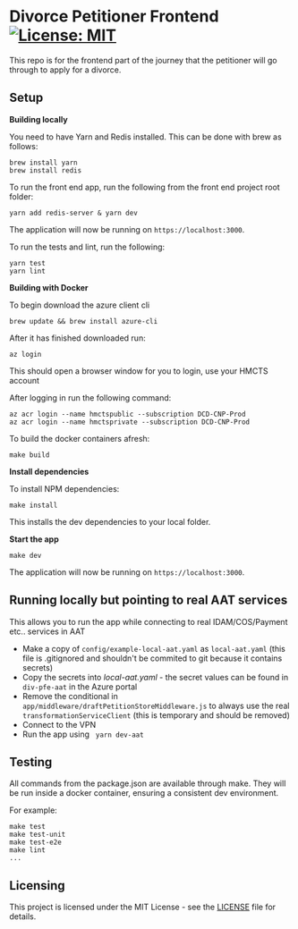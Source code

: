 # Divorce Petitioner Frontend [![License: MIT](https://img.shields.io/badge/License-MIT-yellow.svg)](https://opensource.org/licenses/MIT)

This repo is for the frontend part of the journey that the petitioner will go through to apply for a divorce.

## Setup

**Building locally**

You need to have Yarn and Redis installed. This can be done with brew as follows:

```
brew install yarn
brew install redis
```

To run the front end app, run the following from the front end project root folder:

```
yarn add redis-server & yarn dev
```

The application will now be running on ```https://localhost:3000```.

To run the tests and lint, run the following:
```
yarn test
yarn lint
```



**Building with Docker**

To begin download the azure client cli

```
brew update && brew install azure-cli
```

After it has finished downloaded run:
```
az login
```

This should open a browser window for you to login, use your HMCTS account

After logging in run the following command:

```
az acr login --name hmctspublic --subscription DCD-CNP-Prod
az acr login --name hmctsprivate --subscription DCD-CNP-Prod
```


To build the docker containers afresh:

```
make build
```


**Install dependencies**

To install NPM dependencies:

```
make install
```

This installs the dev dependencies to your local folder.

**Start the app**

```
make dev
```

The application will now be running on  ```https://localhost:3000```.

## Running locally but pointing to real AAT services

This allows you to run the app while connecting to real IDAM/COS/Payment etc.. services in AAT

* Make a copy of `config/example-local-aat.yaml` as `local-aat.yaml` (this file is .gitignored and shouldn't be commited to git because it contains secrets)
* Copy the secrets into _local-aat.yaml_ - the secret values can be found in `div-pfe-aat` in the Azure portal
* Remove the conditional in `app/middleware/draftPetitionStoreMiddleware.js` to always use the real `transformationServiceClient` (this is temporary and should be removed)
* Connect to the VPN
* Run the app using ` yarn dev-aat`

##  Testing

All commands from the package.json are available through make. They will be run
inside a docker container, ensuring a consistent dev environment.

For example:

```
make test
make test-unit
make test-e2e
make lint
...
```


## Licensing

This project is licensed under the MIT License - see the [LICENSE](LICENSE) file for details.
